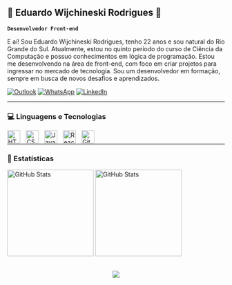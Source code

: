 ## 🚀 Eduardo Wijchineski Rodrigues  🚀

**`Desenvolvedor Front-end`**

E aí! Sou Eduardo Wijchineski Rodrigues, tenho 22 anos e sou natural do Rio Grande do Sul. Atualmente, estou no quinto período do curso de Ciência da Computação e possuo conhecimentos em lógica de programação. Estou me desenvolvendo na área de front-end, com foco em criar projetos para ingressar no mercado de tecnologia. Sou um desenvolvedor em formação, sempre em busca de novos desafios e aprendizados.
<br/>

[![Outlook](https://img.shields.io/badge/Outlook-0078D4?style=for-the-badge&logo=outlook&logoColor=white)](mailto:eduardowijchineski@outlook.com) 
[![WhatsApp](https://img.shields.io/badge/WhatsApp-25D366?style=for-the-badge&logo=whatsapp&logoColor=white)](https://w.app/7xwsa4) 
[![LinkedIn](https://img.shields.io/badge/LinkedIn-0077B5?style=for-the-badge&logo=linkedin&logoColor=white)](https://linkedin.com/in/eduardo-wijchineski-rodrigues-173543222) 

---

### 💻 Linguagens e Tecnologias


  <img 
      align="left" 
      alt="HTML"
      title="HTML" 
      width="30px" 
      style="padding-right: 10px;" 
      src="https://cdn.jsdelivr.net/gh/devicons/devicon@latest/icons/html5/html5-original.svg" 
  />
  <img 
      align="left" 
      alt="CSS" 
      title="CSS"
      width="30px" 
      style="padding-right: 10px;" 
      src="https://cdn.jsdelivr.net/gh/devicons/devicon@latest/icons/css3/css3-original.svg" 
  />
  <img 
      align="left" 
      alt="JavaScript" 
      title="JavaScript"
      width="30px" 
      style="padding-right: 10px;" 
      src="https://cdn.jsdelivr.net/gh/devicons/devicon@latest/icons/javascript/javascript-original.svg" 
  />
  <img 
      align="left" 
      alt="React"
      title="React" 
      width="30px" 
      style="padding-right: 10px;" 
      src="https://cdn.jsdelivr.net/gh/devicons/devicon@latest/icons/react/react-original.svg" 
  />
  <img 
      align="left" 
      alt="Git" 
      title="Git"
      width="30px" 
      style="padding-right: 10px;" 
      src="https://cdn.jsdelivr.net/gh/devicons/devicon@latest/icons/git/git-original.svg" 
  />
<br/>

---

### 🤖 Estatísticas


<div  align="left">
  <img  alt="GitHub Stats" height="200" src="https://github-readme-stats.vercel.app/api/top-langs/?username=EduardoWR&theme=blue_navy&locale=pt-br&custom_title=Tecnologias&layout=compact" />

  <img alt="GitHub Stats" height="200" src="https://github-readme-stats.vercel.app/api?username=EduardoWR&theme=blue_navy&show_icons=true&locale=pt-br"/>
</div>

</br>
<p align="center">   <img alingn="center" src="https://profile-counter.glitch.me/EduardoWR/count.svg" /></p>
